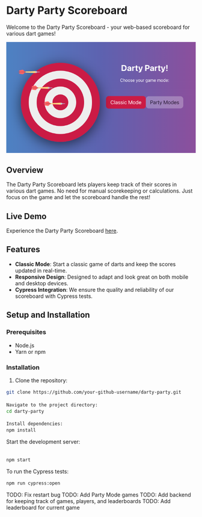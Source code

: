 # Darty Party Scoreboard

Welcome to the Darty Party Scoreboard - your web-based scoreboard for various dart games!

![Darty Party Logo](public/DartyParty.png)

## Overview

The Darty Party Scoreboard lets players keep track of their scores in various dart games. No need for manual scorekeeping or calculations. Just focus on the game and let the scoreboard handle the rest!

## Live Demo

Experience the Darty Party Scoreboard [here](https://dartyparty.netlify.app/).

## Features

- **Classic Mode**: Start a classic game of darts and keep the scores updated in real-time.
- **Responsive Design**: Designed to adapt and look great on both mobile and desktop devices.
- **Cypress Integration**: We ensure the quality and reliability of our scoreboard with Cypress tests.

## Setup and Installation

### Prerequisites

- Node.js
- Yarn or npm

### Installation

1. Clone the repository:
```bash
git clone https://github.com/your-github-username/darty-party.git

Navigate to the project directory:
cd darty-party

Install dependencies:
npm install
```

Start the development server:
```bash

npm start
```

To run the Cypress tests:
```bash
npm run cypress:open
```

TODO: Fix restart bug
TODO: Add Party Mode games
TODO: Add backend for keeping track of games, players, and leaderboards 
TODO: Add leaderboard for current game